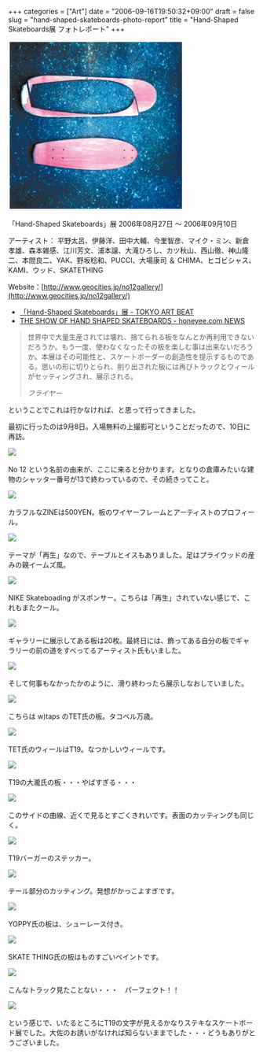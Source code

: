 +++
categories = ["Art"]
date = "2006-09-16T19:50:32+09:00"
draft = false
slug = "hand-shaped-skateboards-photo-report"
title = "Hand-Shaped Skateboards展 フォトレポート"
+++

![](/images/old/060916_hs00.jpg)

「Hand-Shaped Skateboards」展 2006年08月27日 〜 2006年09月10日

アーティスト：
平野太呂、伊藤洋、田中大輔、今里智彦、マイク・ミン、新倉孝雄、森本雑感、江川芳文、浦本譲、大滝ひろし、カツ秋山、西山徹、神山隆二、本間良二、YAK、野坂稔和、PUCCI、大場康司 ＆ CHIMA、ヒゴビシャス、KAMI、ウッド、SKATETHING

Website：[http://www.geocities.jp/no12gallery/](http://www.geocities.jp/no12gallery/)

- [「Hand-Shaped Skateboards」展 - TOKYO ART BEAT](http://www.tokyoartbeat.com/event/2006/7716)
- [THE SHOW OF HAND SHAPED SKATEBOARDS - honeyee.com NEWS](http://www.honeyee.com/news/2006/art/021/index.html)

<blockquote class="blockquote">
  <p class="m-b-0">
	世界中で大量生産されては壊れ、捨てられる板をなんとか再利用できないだろうか。もう一度、使わなくなったその板を楽しむ事は出来ないだろうか。本展はその可能性と、スケートボーダーの創造性を提示するものである。思いの形に切りとられ、削り出された板には再びトラックとウィールがセッティングされ、展示される。
  </p>
  <footer class="blockquote-footer"><cite title="">フライヤー</cite></footer>
</blockquote>

ということでこれは行かなければ、と思って行ってきました。

最初に行ったのは9月8日。入場無料の上撮影可ということだったので、10日に再訪。

![](/images/old/060916_hs_l_01.jpg")

No 12 という名前の由来が、ここに来ると分かります。となりの倉庫みたいな建物のシャッター番号が13で終わっているので、その続きってこと。

![](/images/old/060916_hs_l_02.jpg")

カラフルなZINEは500YEN。板のワイヤーフレームとアーティストのプロフィール。

![](/images/old/060916_hs_l_03.jpg")

テーマが「再生」なので、テーブルとイスもありました。足はプライウッドの産みの親イームズ風。

![](/images/old/060916_hs_l_04.jpg")

NIKE Skateboading がスポンサー。こちらは「再生」されていない感じで、これもまたクール。

![](/images/old/060916_hs_l_05.jpg")

ギャラリーに展示してある板は20枚。最終日には、飾ってある自分の板でギャラリーの前の道をすべってるアーティスト氏もいました。

![](/images/old/060916_hs_l_06.jpg")

そして何事もなかったかのように、滑り終わったら展示しなおしていました。

![](/images/old/060916_hs_l_07.jpg")

こちらは w)taps のTET氏の板。タコベル万歳。

![](/images/old/060916_hs_l_08.jpg")

TET氏のウィールはT19。なつかしいウィールです。

![](/images/old/060916_hs_l_09.jpg")

T19の大瀧氏の板・・・やばすぎる・・・

![](/images/old/060916_hs_l_10.jpg")

このサイドの曲線、近くで見るとすごくきれいです。表面のカッティングも同じく。

![](/images/old/060916_hs_l_11.jpg")

T19バーガーのステッカー。

![](/images/old/060916_hs_l_12.jpg")

テール部分のカッティング。発想がかっこよすぎです。

![](/images/old/060916_hs_l_13.jpg")

YOPPY氏の板は、シューレース付き。

![](/images/old/060916_hs_l_14.jpg")

SKATE THING氏の板はものすごいペイントです。

![](/images/old/060916_hs_l_15.jpg")

こんなトラック見たことない・・・　パーフェクト！！

![](/images/old/060916_hs_l_16.jpg")

という感じで、いたるところにT19の文字が見えるかなりステキなスケートボード展でした。大佐のお誘いがなければ知らないままでした・・・どうもありがとうございました。
